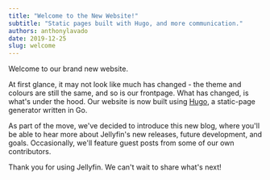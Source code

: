 ```yaml
---
title: "Welcome to the New Website!"
subtitle: "Static pages built with Hugo, and more communication."
authors: anthonylavado
date: 2019-12-25
slug: welcome
---
```


Welcome to our brand new website.

<!--truncate-->

At first glance, it may not look like much has changed - the theme and colours are still the same, and so is our frontpage. What has changed, is what's under the hood. Our website is now built using [Hugo](https://www.gohugo.io), a static-page generator written in Go.

As part of the move, we've decided to introduce this new blog, where you'll be able to hear more about Jellyfin's new releases, future development, and goals. Occasionally, we'll feature guest posts from some of our own contributors.

Thank you for using Jellyfin. We can't wait to share what's next!

